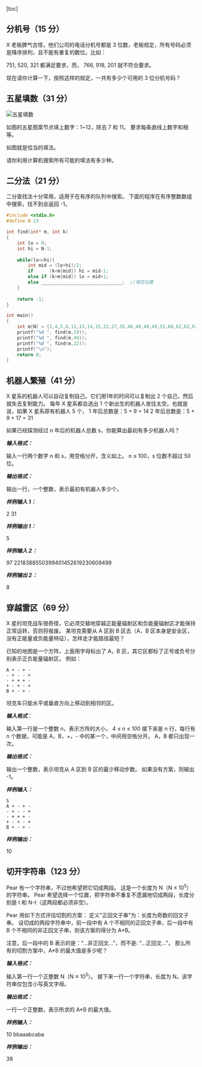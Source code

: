[toc]

## 分机号（15 分）

X 老板脾气古怪，他们公司的电话分机号都是 3 位数，老板规定，所有号码必须是降序排列，且不能有重复的数位。比如：

751, 520, 321 都满足要求，而，
766, 918, 201 就不符合要求。

现在请你计算一下，按照这样的规定，一共有多少个可用的 3 位分机号码？

## 五星填数（31 分）

![五星填数](http://oxnec2zdn.bkt.clouddn.com/lanqiaobeidiliujie/wuxingtianshu.png)

如图的五星图案节点填上数字：1~12，除去 7 和 11。
要求每条直线上数字和相等。

如图就是恰当的填法。

请你利用计算机搜索所有可能的填法有多少种。

## 二分法（21 分）

二分查找法十分常用，适用于在有序的队列中搜索。
下面的程序在有序整数数组中搜索，找不到会返回 -1。

```c
#include <stdio.h>
#define N 23

int find(int* m, int k)
{
	int lo = 0;
	int hi = N-1;
	
	while(lo<=hi){
		int mid = (lo+hi)/2;
		if      (k<m[mid]) hi = mid-1;
		else if (k>m[mid]) lo = mid+1;
		else ______________________________;  //填空位置
	}
	
	return -1;
}

int main()
{
	int m[N] = {1,4,5,8,11,13,14,15,22,27,35,46,48,49,49,51,60,62,62,62,71,74,88};
	printf("%d ", find(m,19));
	printf("%d ", find(m,49));
	printf("%d ", find(m,22));
	printf("\n");
	return 0;
}
```

## 机器人繁殖（41 分）

X 星系的机器人可以自动复制自己。它们用1年的时间可以复制出 2 个自己，然后就失去复制能力。
每年 X 星系都会选出 1 个新出生的机器人发往太空。也就是说，如果 X 星系原有机器人 5 个，
1 年后总数是：5 + 9 = 14
2 年后总数是：5 + 9 + 17 = 31

如果已经探测经过 n 年后的机器人总数 s，你能算出最初有多少机器人吗？

***输入格式：***

输入一行两个数字 n 和 s，用空格分开，含义如上。
n &le; 100，s 位数不超过 50 位。

***输出格式：***

输出一行，一个整数，表示最初有机器人多少个。


***样例输入 1：***

2 31

***样例输出 1：***

5

***样例输入 2：***

97 2218388550399401452619230609499

***样例输出 2：***

8

## 穿越雷区（69 分）

X 星的坦克战车很奇怪，它必须交替地穿越正能量辐射区和负能量辐射区才能保持正常运转，否则将报废。
某坦克需要从 A 区到 B 区去（A，B 区本身是安全区，没有正能量或负能量特征），怎样走才能路径最短？

已知的地图是一个方阵，上面用字母标出了 A，B 区，其它区都标了正号或负号分别表示正负能量辐射区。
例如：

```
A + - + -
- + - - +
- + + + -
+ - + - +
B + - + -
```

坦克车只能水平或垂直方向上移动到相邻的区。

***输入格式***：

输入第一行是一个整数 n，表示方阵的大小， 4 &le; n &le; 100
接下来是 n 行，每行有 n 个数据，可能是 A，B，+，- 中的某一个，中间用空格分开。
A，B 都只出现一次。

***输出格式：***

输出一个整数，表示坦克从 A 区到 B 区的最少移动步数。
如果没有方案，则输出 -1。

***样例输入：***

```
5
A + - + -
- + - - +
- + + + -
+ - + - +
B + - + -
```

***样例输出：***

10

## 切开字符串（123 分）

Pear 有一个字符串，不过他希望把它切成两段。
这是一个长度为 N（N &le; 10<sup>5</sup>）的字符串。
Pear 希望选择一个位置，把字符串不重复不遗漏地切成两段，长度分别是 t 和 N-t（这两段都必须非空）。

Pear 用如下方式评估切割的方案：
定义"正回文子串"为：长度为奇数的回文子串。
设切成的两段字符串中，前一段中有 A 个不相同的正回文子串，后一段中有 B 个不相同的非正回文子串，则该方案的得分为 A\*B。

注意，后一段中的 B 表示的是："...非正回文..."，而不是: "...正回文..."。
那么所有的切割方案中，A\*B 的最大值是多少呢？

***输入格式：***

输入第一行一个正整数 N（N &le; 10<sup>5</sup>）。
接下来一行一个字符串，长度为 N。该字符串仅包含小写英文字母。

***输出格式：***

一行一个正整数，表示所求的 A\*B 的最大值。

***样例输入：***

10
bbaaabcaba

***样例输出：***

38
